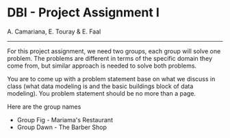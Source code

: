 # DBI - Project Assignment I

A. Camariana, E. Touray & E. Faal

---

For this project assignment, we need two groups, each group will solve one problem. The problems are different in terms of the specific domain they come from, but similar approach is needed to solve both problems.

You are to come up with a problem statement base on what we discuss in class (what data modeling is and the basic buildings block of data modeling). You problem statement should be no more than a page.

Here are the group names

- Group Fig - Mariama's Restaurant
- Group Dawn - The Barber Shop


